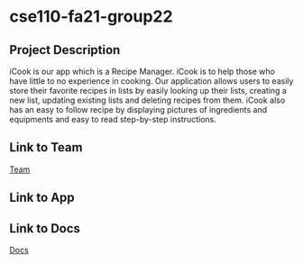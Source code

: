 # cse110-fa21-group22

## Project Description

iCook is our app which is a Recipe Manager. iCook is to help those who have little to no experience in cooking. Our application allows users to easily store their favorite recipes in lists by easily looking up their lists, creating a new list, updating existing lists and deleting recipes from them. iCook also has an easy to follow recipe by displaying pictures of ingredients and equipments and easy to read step-by-step instructions.

## Link to Team

[Team](./admin/team.md)

## Link to App

## Link to Docs

[Docs](https://demyinn00.github.io/group22xjsdocs/)
